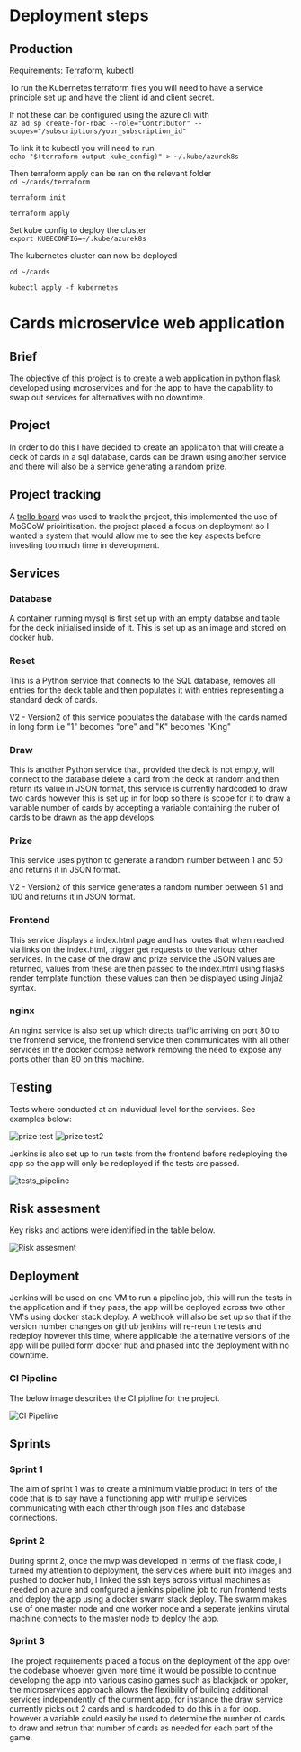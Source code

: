 # Deployment steps

## Production

Requirements: Terraform, kubectl

To run the Kubernetes terraform files you will need to have a service principle set up and have the client id and client secret. 

If not these can be configured using the azure cli with\
```az ad sp create-for-rbac --role="Contributor" --scopes="/subscriptions/your_subscription_id"```  

To link it to kubectl you will need to run\
```echo "$(terraform output kube_config)" > ~/.kube/azurek8s```

Then terraform apply can be ran on the relevant folder\
```cd ~/cards/terraform```  

```terraform init```  

```terraform apply```

Set kube config to deploy the cluster\
```export KUBECONFIG=~/.kube/azurek8s```

The kubernetes cluster can now be deployed  

```cd ~/cards```  

```kubectl apply -f kubernetes```

# Cards microservice web application

## Brief
The objective of this project is to create a web application in python flask developed using mcroservices and for the app to have the capability to swap out services for alternatives with no downtime.

## Project
In order to do this I have decided to create an applicaiton that will create a deck of cards in a sql database, cards can be drawn using another service and  there will also be a service generating a random prize.

## Project tracking 

A [trello board](https://trello.com/b/8pupKc6i/cards) was used to track the project, this implemented the use of MoSCoW prioiritisation. the project placed a focus on deployment so I wanted a system that would allow me to see the key aspects before investing too much time in development.

## Services

### Database 

A container running mysql is first set up with an empty databse and table for the deck initialised inside of it. This is set up as an image and stored on docker hub.
 
### Reset
This is a Python service that connects to the SQL database, removes all entries for the deck table and then populates it  with entries representing a standard deck of cards.

V2 - Version2 of this service populates the database with the cards named in long form i.e "1" becomes "one" and "K" becomes "King"

### Draw 

This is another Python service that, provided the deck is not empty, will connect to the database delete a card from the deck at random and then return its value in JSON format, this service is currently hardcoded to draw two cards however this is set up in for loop so there is scope for it to draw a variable number of cards by accepting a variable containing the nuber of cards to be drawn as the app develops.

### Prize

This service uses python to generate a random number between 1 and 50 and returns it in JSON format.

V2 - Version2 of this service generates a random number between 51 and 100 and returns it in JSON format.

### Frontend 

This service displays a index.html page and has routes that when reached via links on the index.html, trigger get requests to the various other services. In the case of the draw and prize service the JSON values are returned, values from these are then passed to the index.html using flasks render template function, these values can then be displayed using Jinja2 syntax.

### nginx

An nginx service is also set up which directs traffic arriving on port 80 to the frontend service, the frontend service then communicates with all other services in the docker compse network removing the need to expose any ports other than 80 on this machine.

## Testing

Tests where conducted at an induvidual level for the services. See examples below:


![prize test](images/test_prize.PNG)
![prize test2](images/test_prize.PNG)

Jenkins is also set up to run tests from the frontend before redeploying the app so the app will only be redeployed if the tests are passed.

![tests_pipeline](images/pipeline.PNG)


## Risk assesment

Key risks and actions were identified in the table below.

![Risk assesment](images/Cards_Risk_assesment.png)

## Deployment

Jenkins will be used on one VM to run a pipeline job, this will run the tests in the application and if they pass, the app will be deployed across two other VM's using docker stack deploy. A webhook will also be set up so that if the version number changes on github jenkins will re-reun the tests and redeploy however this time, where applicable the alternative versions of the app will be pulled form docker hub and phased into the deployment with no downtime.

### CI Pipeline

The below image describes the CI pipline for the project.

![CI Pipeline](images/CI-Pipeline.png)

## Sprints

### Sprint 1

The aim of sprint 1 was to create a minimum viable product in ters of the code that is to say have a functioning app with multiple services communicating with each other through json files and database connections.

### Sprint 2 

During sprint 2, once the mvp was developed in terms of the flask code, I turned my attention to deployment, the services where built into images and pushed to docker hub, I linked the ssh keys across virtual machines as needed on azure and confgured a jenkins pipeline job to run frontend tests and deploy the app using a docker swarm stack deploy. The swarm makes use of one master node and one worker node and a seperate jenkins virutal machine connects to the master node to deploy the app.

### Sprint 3 

The project requirements placed a focus on the deployment of the app over the codebase whoever given more time it would be possible to continue developing the app into various casino games such as blackjack or ppoker, the microservices approach allows the flexibility of building additional services independently of the currnent app, for instance the draw service currently picks out 2 cards and is hardcoded to do this in a for loop. however a variable could easily be used to determine the number of cards to draw and retrun that number of cards as needed for each part of the game.


